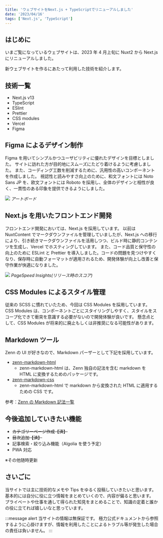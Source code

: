 ```yaml
---
title: 'ウェブサイトをNext.js + TypeScriptでリニューアルしました'
date: '2023/04/16'
tags: ['Next.js', 'TypeScript']
---
```


## はじめに

いまご覧になっているウェブサイトは、2023 年 4 月上旬に Nuxt2 から Next.js にリニューアルしました。

新ウェブサイトを作るにあたって利用した技術を紹介します。

## 技術一覧

- Next.js v13
- TypeScript
- ESlint
- Prettier
- CSS modules
- Vercel
- Figma

## Figma によるデザイン制作

Figma を用いてシンプルかつユーザビリティに優れたデザインを目標としました。
サイトに訪れた方が目的地にスムーズにたどり着けるように考慮しました。
また、コーディング工数を削減するために、汎用性の高いコンポーネントを作成しました。
視認性と読みやすさ向上のために、和文フォントには Noto Sans JP を、欧文フォントには Roboto を採用し、全体のデザインと相性が良く、一貫性のある印象を提供できるようにしました。

![](/images/note/about/img01.png)
_アートボード_

## Next.js を用いたフロントエンド開発

フロントエンド開発においては、Next.js を採用しています。
以前は NuxtContent でマークダウンファイルを管理していましたが、Next.js への移行により、引き続きマークダウンファイルを活用しつつ、ビルド時に静的コンテンツを生成し、Vercel でホスティングしています。
また、コード品質と保守性の向上のために ESLint と Prettier を導入しました。コードの問題を見つけやすくなり、保存時に自動フォーマットが適用されるため、開発体験が向上し改善と保守作業が快適になりました。

![](/images/note/about/img02.png)
_PageSpeed Insights(リリース時のスコア)_

## CSS Modules によるスタイル管理

従来の SCSS に慣れていたため、今回は CSS Modules を採用しています。
CSS Modules は、コンポーネントごとにスタイリングしやすく、スタイルをスコープ化できて衝突を意識する必要がないので開発体験が良いです。
懸念点として、CSS Modules が将来的に廃止もしくは非推奨になる可能性があります。

## Markdown ツール

Zenn の UI が好きなので、Markdown パーザーとして下記を採用しています。

- [zenn-markdown-html](https://www.npmjs.com/package/zenn-markdown-html)
  - zenn-markdown-html は、Zenn 独自の記法を含む markdown を HTML に変換するためのパッケージです。
- [zenn-markdown-css](https://www.npmjs.com/package/zenn-content-css)
  - zenn-markdown-html で markdown から変換された HTML に適用するための CSS です。

参考：[Zenn の Markdown 記法一覧](https://zenn.dev/zenn/articles/markdown-guide)

## 今後追加していきたい機能

- ~~カテゴリーページ作成【済】~~
- ~~目次追加【済】~~
- 記事検索・絞り込み機能（Algolia を使う予定）
- PWA 対応

※その他随時更新

## さいごに

当サイトでは主に技術的なメモや Tips をゆるく投稿していきたいと思います。
基本的には自分に役に立つ情報をまとめていくので、内容が偏ると思います。
プライベートや仕事を通して得られた知見をまとめることで、知識の定着と誰かの役に立てれば嬉しいなと思っています。

:::message alert
当サイトの情報は無保証です。
極力公式ドキュメントから参照するように心掛けますが、情報を利用したことによるトラブル等が発生した場合の責任は負いません。
:::
